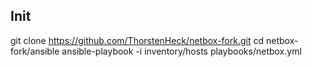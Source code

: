 ## Init

git clone https://github.com/ThorstenHeck/netbox-fork.git
cd netbox-fork/ansible
ansible-playbook -i inventory/hosts playbooks/netbox.yml